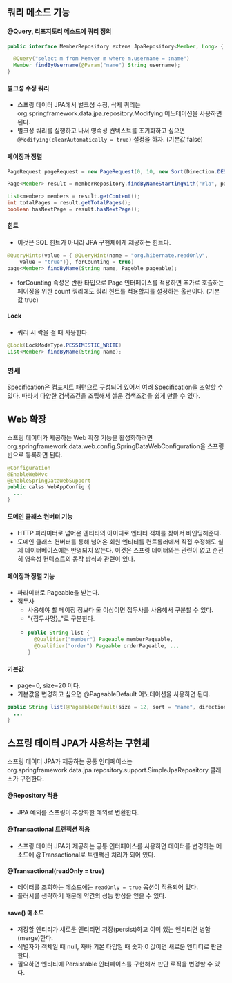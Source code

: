 ## 쿼리 메소드 기능

#### @Query, 리포지토리 메소드에 쿼리 정의
```java
public interface MemberRepository extens JpaRepository<Member, Long> {

  @Query("select m from Memver m where m.username = :name")
  Member findByUsername(@Param("name") String username);
}
```

#### 벌크성 수정 쿼리
- 스프링 데이터 JPA에서 벌크성 수정, 삭제 쿼리는 org.springframework.data.jpa.repository.Modifying 어노테이션을 사용하면 된다.
- 벌크성 쿼리를 실행하고 나서 영속성 컨텍스트를 초기화하고 싶으면 `@Modifying(clearAutomatically = true)` 설정을 하자. (기본값 false)

#### 페이징과 정렬
```java
PageRequest pageRequest = new PageRequest(0, 10, new Sort(Direction.DESC, "name"));

Page<Member> result = memberRepository.findByNameStartingWith("rla", pageRequest);

List<member> members = result.getContent();
int totalPages = result.getTotalPages();
boolean hasNextPage = result.hasNextPage();
```

#### 힌트
- 이것은 SQL 힌트가 아니라 JPA 구현체에게 제공하는 힌트다.
```java
@QueryHints(value = { @QueryHint(name = "org.hibernate.readOnly",
    value = "true")}, forCounting = true)
page<Member> findByName(String name, Pageble pageable);
```
- forCounting 속성은 반환 타입으로 Page 인터페이스를 적용하면 추가로 호출하는 페이징을 위한 count 쿼리에도 쿼리 힌트를 적용할지를 설정하는 옵션이다. (기본값 true)

#### Lock
- 쿼리 시 락을 걸 때 사용한다.
```java
@Lock(LockModeType.PESSIMISTIC_WRITE)
List<Member> findByName(String name);
```

### 명세
Specification은 컴포지트 패턴으로 구성되어 있어서 여러 Specification을 조합할 수 있다. 따라서 다양한 검색조건을 조립해서 샐운 검색조건을 쉽게 만들 수 있다.

## Web 확장
스프링 데이터가 제공하는 Web 확장 기능을 활성화하려면 org.springframework.data.web.config.SpringDataWebConfiguration을 스프링 빈으로 등록하면 된다.
```java
@Configuration
@EnableWebMvc
@EnableSpringDataWebSupport
public calss WebAppConfig {
  ...
}
```

#### 도메인 클래스 컨버터 기능
- HTTP 파라미터로 넘어온 엔티티의 아이디로 엔티티 객체를 찾아서 바인딩해준다.
- 도메인 클래스 컨버터를 통해 넘어온 회원 엔티티를 컨트롤러에서 직접 수정해도 실제 데이터베이스에는 반영되지 않는다. 이것은 스프링 데이터와는 관련이 없고 순전히 영속성 컨텍스트의 동작 방식과 관련이 있다.

#### 페이징과 정렬 기능
- 파라미터로 Pageable을 받는다.
- 접두사
  - 사용해야 할 페이징 정보다 둘 이상이면 접두사를 사용해서 구분할 수 있다.
  - "{접두사명}_"로 구분한다.
  - ```java
    public String list {
      @Qualifier("member") Pageable memberPageable,
      @Qualifier("order") Pageable orderPageable, ...
    }
    ```

#### 기본값
- page=0, size=20 이다.
- 기본값을 변경하고 싶으면 @PageableDefault 어노테이션을 사용하면 된다.
```java
public String list(@PageableDefault(size = 12, sort = "name", direction = Sort.Direction.DESC) Pageable pageable) {
  ...
}
```

## 스프링 데이터 JPA가 사용하는 구현체
스프링 데이터 JPA가 제공하는 공통 인터페이스는 org.springframework.data.jpa.repository.support.SimpleJpaRepository 클래스가 구현한다.

#### @Repository 적용
- JPA 예외를 스프링이 추상화한 예외로 변환한다.

#### @Transactional 트랜잭션 적용
- 스프링 데이터 JPA가 제공하는 공통 인터페이스를 사용하면 데이터를 변경하는 메소드에 @Transactional로 트랜잭션 처리가 되어 있다.

#### @Transactional(readOnly = true)
- 데이터를 조회하는 메소드에는 `readOnly = true` 옵션이 적용되어 있다.
- 플러시를 생략하기 때문에 약간의 성능 향상을 얻을 수 있다.

#### save() 메소드
- 저장할 엔티티가 새로운 엔티티면 저장(persist)하고 이미 있는 엔티티면 병합(merge)한다.
- 식별자가 객체일 때 null, 자바 기본 타입일 때 숫자 0 값이면 새로운 엔티티로 판단한다.
- 필요하면 엔티티에 Persistable 인터페이스를 구현해서 판단 로직을 변경할 수 있다.

